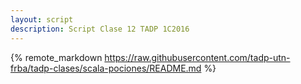 ```yaml
---
layout: script
description: Script Clase 12 TADP 1C2016
---
```


{% remote_markdown https://raw.githubusercontent.com/tadp-utn-frba/tadp-clases/scala-pociones/README.md %}
